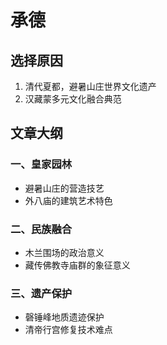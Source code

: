 # 承德

## 选择原因
1. 清代夏都，避暑山庄世界文化遗产
2. 汉藏蒙多元文化融合典范

## 文章大纲
### 一、皇家园林
- 避暑山庄的营造技艺
- 外八庙的建筑艺术特色

### 二、民族融合
- 木兰围场的政治意义
- 藏传佛教寺庙群的象征意义

### 三、遗产保护
- 磬锤峰地质遗迹保护
- 清帝行宫修复技术难点